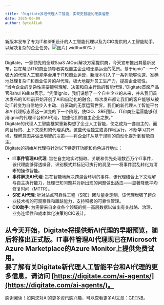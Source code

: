 ```yaml
---

title: 'Digitate推进代理人工智能，实现更智能的无票运营'
date: 2025-06-09
author: ByteAILab

---
```


新版本发布了专为IT和SRE设计的人工智能代理以及为CIO提供的人工智能助手，以解决复杂的企业任务。![图片](https://ai-techpark.com/wp-content/uploads/Digitate.jpg){ width=60% }

---
  
Digitate，一家领先的全球SaaS AIOps解决方案提供商，今天宣布推出其最新发布，旨在帮助IT和商业领导者实现自主企业和无票运营的愿景。基于ignio™—一个强大的代理人工智能平台用于IT和商业运营，新版本引入了一系列能够快速、准确地处理复杂IT和商业任务的AI代理，极大地提升员工生产力，提高企业韧性。  
“当今企业的复杂性需要能够理解、决策和自主行动的智能代理，”Digitate首席产品官Rahul Kelkar表示。“凭借ignio，我们设想了一个自主企业的未来，并从我们首次发布的10年前开始开创了AI和自动化的融合。每次发布都让我们的客户能够从被动IT转变为自信地步入主动、自驱动的无票运营世界。我们的新代理人工智能平台和AI代理标志着这一演变的下一个阶段，使CIO、SRE团队、IT和商业运营能够利用ignio的代理平台和AI代理，加速他们的自主企业之旅。”  
Digitate的代理人工智能框架重新构想了企业人工智能，使之成为一套自主的、面向目标的、上下文感知的代理系统。这些代理独立或协作地运行，不断学习其环境，理解意图并做出明智的决策——将企业IT从基于规则的自动化提升到智能自主。  
Digitate的初始AI代理将针对以下特定IT功能和角色进行地址：

- **IT事件管理AI代理**: 旨在自主地实时摄取、关联和优先处理数百万个IT事件，该代理能够穿透噪音，识别模式并标记可执行的洞见——将事件混乱转化为清晰的操作智能。  
- **事件解决AI代理**: 旨在智能地解决跨混合环境的事件，该代理结合上下文理解与自主执行能力，处理已知问题并对新出现的问题做出适应——显著降低平均修复时间（MTTR）。  
- **SRE AI代理**: 针对站点可靠性工程（SRE）团队量身定制，该代理增强了跨企业技术栈的可观察性和跟踪能力，支持积极的可靠性管理。  
- **CIO助手**: 为需要来自企业各个领域的统一高层数据以做出有关战略、治理、业务连续性和成本优化决策的CIO设计。  

从今天开始，Digitate将提供新AI代理的早期预览，随后将推出正式版。IT事件管理AI代理现已在Microsoft Azure Marketplace的Azure Monitor上提供免费试用。  
要了解有关Digitate新代理人工智能平台和AI代理的更多信息，请访问 [https://digitate.com/ai-agents/](https://digitate.com/ai-agents/)。
---
感谢阅读！如果您对AI的更多资讯感兴趣，可以查看更多AI文章：[GPTNB](https://gptnb.com)。